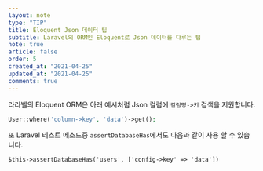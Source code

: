 ```yaml
---
layout: note
type: "TIP"
title: Eloquent Json 데이터 팁
subtitle: Laravel의 ORM인 Eloquent로 Json 데이터를 다루는 팁
note: true
article: false
order: 5
created_at: "2021-04-25"
updated_at: "2021-04-25"
comments: true
---
```


라라벨의 Eloquent ORM은 아래 예시처럼 Json 컬럼에 `컬럼명->키` 검색을 지원합니다.

```php
User::where('column->key', 'data')->get();
```

또 Laravel 테스트 메소드중 `assertDatabaseHas`에서도 다음과 같이 사용 할 수 있습니다.

`$this->assertDatabaseHas('users', ['config->key' => 'data'])`